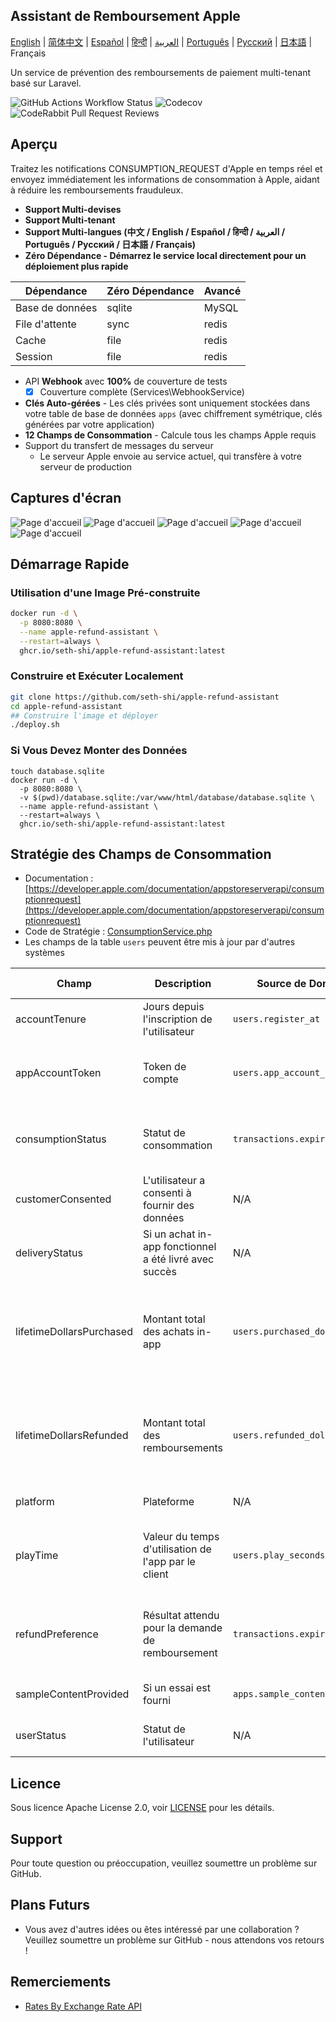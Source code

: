 
## Assistant de Remboursement Apple

[English](./README.md) | [简体中文](./README.zh.md) | [Español](./README.es.md) | [हिन्दी](./README.hi.md) | [العربية](./README.ar.md) | [Português](./README.pt.md) | [Русский](./README.ru.md) | [日本語](./README.ja.md) | Français

Un service de prévention des remboursements de paiement multi-tenant basé sur Laravel.

![GitHub Actions Workflow Status](https://img.shields.io/github/actions/workflow/status/seth-shi/apple-refund-assistant/laravel.yml)
![Codecov](https://img.shields.io/codecov/c/github/seth-shi/apple-refund-assistant)
![CodeRabbit Pull Request Reviews](https://img.shields.io/coderabbit/prs/github/seth-shi/apple-refund-assistant?utm_source=oss&utm_medium=github&utm_campaign=seth-shi%2Fapple-refund-assistant&labelColor=171717&color=FF570A&link=https%3A%2F%2Fcoderabbit.ai&label=CodeRabbit+Reviews)

## Aperçu

Traitez les notifications CONSUMPTION_REQUEST d'Apple en temps réel et envoyez immédiatement les informations de consommation à Apple, aidant à réduire les remboursements frauduleux.


- **Support Multi-devises**
- **Support Multi-tenant**
- **Support Multi-langues (中文 / English / Español / हिन्दी / العربية / Português / Русский / 日本語 / Français)**
- **Zéro Dépendance - Démarrez le service local directement pour un déploiement plus rapide**

| Dépendance | Zéro Dépendance |  Avancé   |
|-----|--|-----|
|  Base de données   | sqlite | MySQL |
|  File d'attente   | sync | redis  |
|  Cache   | file | redis  |
|   Session | file |  redis   |
- API **Webhook** avec **100%** de couverture de tests
    - [x] Couverture complète (Services\WebhookService)
- **Clés Auto-gérées** - Les clés privées sont uniquement stockées dans votre table de base de données `apps` (avec chiffrement symétrique, clés générées par votre application)
- **12 Champs de Consommation** - Calcule tous les champs Apple requis
- Support du transfert de messages du serveur
  - Le serveur Apple envoie au service actuel, qui transfère à votre serveur de production

 
## Captures d'écran
![Page d'accueil](assets/0.png)
![Page d'accueil](assets/1.png)
![Page d'accueil](assets/2.png)
![Page d'accueil](assets/3.png)
![Page d'accueil](assets/4.png)


## Démarrage Rapide
### Utilisation d'une Image Pré-construite
```bash
docker run -d \
  -p 8080:8080 \
  --name apple-refund-assistant \
  --restart=always \
  ghcr.io/seth-shi/apple-refund-assistant:latest
```


### Construire et Exécuter Localement
```bash
git clone https://github.com/seth-shi/apple-refund-assistant
cd apple-refund-assistant
## Construire l'image et déployer
./deploy.sh
```

### Si Vous Devez Monter des Données
```
touch database.sqlite
docker run -d \
  -p 8080:8080 \
  -v $(pwd)/database.sqlite:/var/www/html/database/database.sqlite \
  --name apple-refund-assistant \
  --restart=always \
  ghcr.io/seth-shi/apple-refund-assistant:latest
```

## Stratégie des Champs de Consommation
* Documentation : [https://developer.apple.com/documentation/appstoreserverapi/consumptionrequest](https://developer.apple.com/documentation/appstoreserverapi/consumptionrequest)
* Code de Stratégie : [ConsumptionService.php](./app/Services/ConsumptionService.php) 
* Les champs de la table `users` peuvent être mis à jour par d'autres systèmes

| Champ                       | Description                | Source de Données                          | Règle de Calcul                                                                                           |
|--------------------------|-------------------|--------------------------------|------------------------------------------------------------------------------------------------|
| accountTenure            | Jours depuis l'inscription de l'utilisateur            | `users.register_at`            | Temps actuel moins temps d'inscription                                                                                     |
| appAccountToken          | Token de compte          | `users.app_account_token`      | [Doit être transmis lorsque le client crée la commande](https://developer.apple.com/documentation/StoreKit/Transaction/appAccountToken) |
| consumptionStatus        | Statut de consommation              | `transactions.expiration_date` | Comparer avec le temps actuel, retourner consommé si expiré                                                                              |
| customerConsented        | L'utilisateur a consenti à fournir des données          | N/A                              | Codé en dur `true`                                                                                       |
| deliveryStatus           | Si un achat in-app fonctionnel a été livré avec succès | N/A                              | Codé en dur `0` (livraison normale)                                                                                    |
| lifetimeDollarsPurchased | Montant total des achats in-app             | `users.purchased_dollars`      | Accumulé en fonction des événements de transaction Apple, ou vous pouvez accumuler manuellement                                                                        |
| lifetimeDollarsRefunded  | Montant total des remboursements             | `users.refunded_dollars`       | Accumulé en fonction des événements de remboursement Apple, ou vous pouvez accumuler manuellement                                                                        |
| platform                 | Plateforme                | N/A                              | Codé en dur `1` (apple)                                                                                   |
| playTime                 | Valeur du temps d'utilisation de l'app par le client        | `users.play_seconds`           | Votre système doit prendre en charge la mise à jour de ce champ, sinon c'est `0`                                                                          |
| refundPreference         | Résultat attendu pour la demande de remboursement         | `transactions.expiration_date` | Comparer avec le temps actuel, préférer rejeter le remboursement si expiré                                                                             |
| sampleContentProvided    | Si un essai est fourni            | `apps.sample_content_provided` | Configurer lors de la création de l'app                                                                                      |
| userStatus               | Statut de l'utilisateur              | N/A                              | Codé en dur `1` (utilisateur normal)                                                                                   |



## Licence

Sous licence Apache License 2.0, voir [LICENSE](./LICENSE) pour les détails.

## Support

Pour toute question ou préoccupation, veuillez soumettre un problème sur GitHub.

## Plans Futurs
- Vous avez d'autres idées ou êtes intéressé par une collaboration ? Veuillez soumettre un problème sur GitHub - nous attendons vos retours !

## Remerciements
* [Rates By Exchange Rate API](https://www.exchangerate-api.com)

